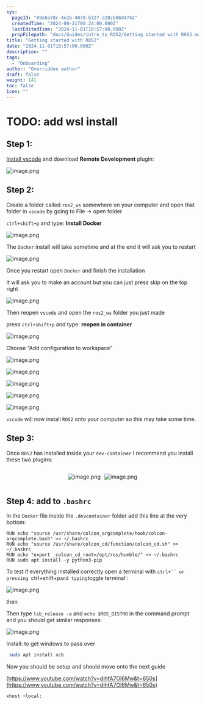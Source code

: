 ```yaml
---
sys:
  pageId: "89e0a78c-4e2b-4070-b327-d28cb0694742"
  createdTime: "2024-08-21T00:24:00.000Z"
  lastEditedTime: "2024-11-01T18:57:00.000Z"
  propFilepath: "docs/Guides/intro_to_ROS2/Getting started with ROS2.md"
title: "Getting started with ROS2"
date: "2024-11-01T18:57:00.000Z"
description: ""
tags:
  - "Onboarding"
author: "Overridden author"
draft: false
weight: 141
toc: false
icon: ""
---
```


# TODO: add wsl install

## Step 1:

[Install vscode](https://code.visualstudio.com/download) and download **Remote Development** plugin:

![image.png](https://prod-files-secure.s3.us-west-2.amazonaws.com/d518164a-d88e-44d1-a4ee-3adb3bd8bce0/efb52993-1881-4a40-b95e-6f020334f022/image.png?X-Amz-Algorithm=AWS4-HMAC-SHA256&X-Amz-Content-Sha256=UNSIGNED-PAYLOAD&X-Amz-Credential=ASIAZI2LB466ZEQEFP2V%2F20250321%2Fus-west-2%2Fs3%2Faws4_request&X-Amz-Date=20250321T160929Z&X-Amz-Expires=3600&X-Amz-Security-Token=IQoJb3JpZ2luX2VjEFAaCXVzLXdlc3QtMiJGMEQCIHv6hq9GILVjZH6CReImkc8Xgo%2BsTmiP2A7aatAP05uGAiA%2FwJ%2BiuaN%2BkCJW6wYsZh6AP%2B6bmacw95bfyl1XoBg2lCqIBAip%2F%2F%2F%2F%2F%2F%2F%2F%2F%2F8BEAAaDDYzNzQyMzE4MzgwNSIMr3Cyxw0pNllLTtl0KtwDToR4Ys9mZBacl29tNj9Aq7q2ACbYti81PMhXDVLjW2NPkM4sYcExEp%2FFW4dbtdAQXkv3D9Yt7D9QuvaH40JG461dNMAm98gWJuvtog9t%2B6XJ9DKzBa39c0uVuHEruWi2TU4NbpG4oH9dqy4mGyDWrCKF9pxTFYpgTNt5ShoZuwZG4IRN%2F4GVdPjPN1eyZcNU%2FONQplzgQ7nsfuumL%2Fi4n2lnUjEaNNx16Hu5eTcxGCAuoAi3YEpW1wL4AfPzKz4%2B792zpqlS%2B9RuNZcea7MYFY81J8uL8BnusD2Jvm0oVIDCL6%2BaCwHwAKs7fd5gh%2FUrBq4iBf%2BpBCdEvsR4Gun75QqzkPZ6EE1xwOYNO1cbtoRjLnHxh7%2B3xxZCK1Ph6xUm4dcho1CmOago51NqfLHp0npsogipFmshRAt3wOx9iUGgN%2BmiyZ5507ZQWQCTPqmEmSlmWYq0XIJNNTm6xSm8kFiGnJcKwKFHjzC7qlkZ7qymL%2FVDNhKOqLLhnwxR%2FxtrkzguvSQ7zSVHjqaBSMa9S65r2DjUnGR%2BMPfh6GQmKW9lI7o5EHqRAvFVR96F3MjF2DWM%2FiP6JPSWAILWLyX82xP6jbE0aePHucPoaCSTbFz48U7aitpth9BuHpQw%2FJr2vgY6pgHBtEOeZm6ZJ60PTaRFAtdze3om3kwTQqOgypMF%2BjXkBaEkIik5YpfTr6SfRc%2FcvmpfOzKjbPHG%2B45BmbqIv2b3p2xkx8k84YQIza3cTvNWMYzMb9kd7NRkelMN0ufSNK3ap%2Fut4eMFUgjKIoA4GUbWlCM%2FeNk2gnr7ogSCsB4SO%2B98aEtGj1JBLfQdPn1zDHSp4scp5dNUOYu%2FXqTftBG7tN00HPWl&X-Amz-Signature=b347aee053d65a330e0af0aa092cc599690ab72581e24111b77db846f06e7857&X-Amz-SignedHeaders=host&x-id=GetObject)

## Step 2:

Create a folder called `ros2_ws` somewhere on your computer and open that folder in `vscode` by going to File → open folder 

`ctrl+shift+p` and type: **Install Docker**

![image.png](https://prod-files-secure.s3.us-west-2.amazonaws.com/d518164a-d88e-44d1-a4ee-3adb3bd8bce0/2269dc0e-1cd5-47ff-bceb-c04ad9b2eab0/image.png?X-Amz-Algorithm=AWS4-HMAC-SHA256&X-Amz-Content-Sha256=UNSIGNED-PAYLOAD&X-Amz-Credential=ASIAZI2LB466ZEQEFP2V%2F20250321%2Fus-west-2%2Fs3%2Faws4_request&X-Amz-Date=20250321T160929Z&X-Amz-Expires=3600&X-Amz-Security-Token=IQoJb3JpZ2luX2VjEFAaCXVzLXdlc3QtMiJGMEQCIHv6hq9GILVjZH6CReImkc8Xgo%2BsTmiP2A7aatAP05uGAiA%2FwJ%2BiuaN%2BkCJW6wYsZh6AP%2B6bmacw95bfyl1XoBg2lCqIBAip%2F%2F%2F%2F%2F%2F%2F%2F%2F%2F8BEAAaDDYzNzQyMzE4MzgwNSIMr3Cyxw0pNllLTtl0KtwDToR4Ys9mZBacl29tNj9Aq7q2ACbYti81PMhXDVLjW2NPkM4sYcExEp%2FFW4dbtdAQXkv3D9Yt7D9QuvaH40JG461dNMAm98gWJuvtog9t%2B6XJ9DKzBa39c0uVuHEruWi2TU4NbpG4oH9dqy4mGyDWrCKF9pxTFYpgTNt5ShoZuwZG4IRN%2F4GVdPjPN1eyZcNU%2FONQplzgQ7nsfuumL%2Fi4n2lnUjEaNNx16Hu5eTcxGCAuoAi3YEpW1wL4AfPzKz4%2B792zpqlS%2B9RuNZcea7MYFY81J8uL8BnusD2Jvm0oVIDCL6%2BaCwHwAKs7fd5gh%2FUrBq4iBf%2BpBCdEvsR4Gun75QqzkPZ6EE1xwOYNO1cbtoRjLnHxh7%2B3xxZCK1Ph6xUm4dcho1CmOago51NqfLHp0npsogipFmshRAt3wOx9iUGgN%2BmiyZ5507ZQWQCTPqmEmSlmWYq0XIJNNTm6xSm8kFiGnJcKwKFHjzC7qlkZ7qymL%2FVDNhKOqLLhnwxR%2FxtrkzguvSQ7zSVHjqaBSMa9S65r2DjUnGR%2BMPfh6GQmKW9lI7o5EHqRAvFVR96F3MjF2DWM%2FiP6JPSWAILWLyX82xP6jbE0aePHucPoaCSTbFz48U7aitpth9BuHpQw%2FJr2vgY6pgHBtEOeZm6ZJ60PTaRFAtdze3om3kwTQqOgypMF%2BjXkBaEkIik5YpfTr6SfRc%2FcvmpfOzKjbPHG%2B45BmbqIv2b3p2xkx8k84YQIza3cTvNWMYzMb9kd7NRkelMN0ufSNK3ap%2Fut4eMFUgjKIoA4GUbWlCM%2FeNk2gnr7ogSCsB4SO%2B98aEtGj1JBLfQdPn1zDHSp4scp5dNUOYu%2FXqTftBG7tN00HPWl&X-Amz-Signature=b2c4ed49420ef675e8fef74873bbfbeccfc15fb898243d862b85c2192d4eb3a4&X-Amz-SignedHeaders=host&x-id=GetObject)

The `Docker` install will take sometime and at the end it will ask you to restart

![image.png](https://prod-files-secure.s3.us-west-2.amazonaws.com/d518164a-d88e-44d1-a4ee-3adb3bd8bce0/ed233f78-be33-4b1f-b89c-9c346c0e961e/image.png?X-Amz-Algorithm=AWS4-HMAC-SHA256&X-Amz-Content-Sha256=UNSIGNED-PAYLOAD&X-Amz-Credential=ASIAZI2LB466ZEQEFP2V%2F20250321%2Fus-west-2%2Fs3%2Faws4_request&X-Amz-Date=20250321T160929Z&X-Amz-Expires=3600&X-Amz-Security-Token=IQoJb3JpZ2luX2VjEFAaCXVzLXdlc3QtMiJGMEQCIHv6hq9GILVjZH6CReImkc8Xgo%2BsTmiP2A7aatAP05uGAiA%2FwJ%2BiuaN%2BkCJW6wYsZh6AP%2B6bmacw95bfyl1XoBg2lCqIBAip%2F%2F%2F%2F%2F%2F%2F%2F%2F%2F8BEAAaDDYzNzQyMzE4MzgwNSIMr3Cyxw0pNllLTtl0KtwDToR4Ys9mZBacl29tNj9Aq7q2ACbYti81PMhXDVLjW2NPkM4sYcExEp%2FFW4dbtdAQXkv3D9Yt7D9QuvaH40JG461dNMAm98gWJuvtog9t%2B6XJ9DKzBa39c0uVuHEruWi2TU4NbpG4oH9dqy4mGyDWrCKF9pxTFYpgTNt5ShoZuwZG4IRN%2F4GVdPjPN1eyZcNU%2FONQplzgQ7nsfuumL%2Fi4n2lnUjEaNNx16Hu5eTcxGCAuoAi3YEpW1wL4AfPzKz4%2B792zpqlS%2B9RuNZcea7MYFY81J8uL8BnusD2Jvm0oVIDCL6%2BaCwHwAKs7fd5gh%2FUrBq4iBf%2BpBCdEvsR4Gun75QqzkPZ6EE1xwOYNO1cbtoRjLnHxh7%2B3xxZCK1Ph6xUm4dcho1CmOago51NqfLHp0npsogipFmshRAt3wOx9iUGgN%2BmiyZ5507ZQWQCTPqmEmSlmWYq0XIJNNTm6xSm8kFiGnJcKwKFHjzC7qlkZ7qymL%2FVDNhKOqLLhnwxR%2FxtrkzguvSQ7zSVHjqaBSMa9S65r2DjUnGR%2BMPfh6GQmKW9lI7o5EHqRAvFVR96F3MjF2DWM%2FiP6JPSWAILWLyX82xP6jbE0aePHucPoaCSTbFz48U7aitpth9BuHpQw%2FJr2vgY6pgHBtEOeZm6ZJ60PTaRFAtdze3om3kwTQqOgypMF%2BjXkBaEkIik5YpfTr6SfRc%2FcvmpfOzKjbPHG%2B45BmbqIv2b3p2xkx8k84YQIza3cTvNWMYzMb9kd7NRkelMN0ufSNK3ap%2Fut4eMFUgjKIoA4GUbWlCM%2FeNk2gnr7ogSCsB4SO%2B98aEtGj1JBLfQdPn1zDHSp4scp5dNUOYu%2FXqTftBG7tN00HPWl&X-Amz-Signature=c77b692a42dd89846ec00cd8ae9f94f6f5594310f5c708884623d4d05b2f3e49&X-Amz-SignedHeaders=host&x-id=GetObject)

Once you restart open `Docker` and finish the installation

It will ask you to make an account but you can just press skip on the top right

![image.png](https://prod-files-secure.s3.us-west-2.amazonaws.com/d518164a-d88e-44d1-a4ee-3adb3bd8bce0/21010ad9-1659-4fd9-9f59-9932a09b2a3d/image.png?X-Amz-Algorithm=AWS4-HMAC-SHA256&X-Amz-Content-Sha256=UNSIGNED-PAYLOAD&X-Amz-Credential=ASIAZI2LB466ZEQEFP2V%2F20250321%2Fus-west-2%2Fs3%2Faws4_request&X-Amz-Date=20250321T160929Z&X-Amz-Expires=3600&X-Amz-Security-Token=IQoJb3JpZ2luX2VjEFAaCXVzLXdlc3QtMiJGMEQCIHv6hq9GILVjZH6CReImkc8Xgo%2BsTmiP2A7aatAP05uGAiA%2FwJ%2BiuaN%2BkCJW6wYsZh6AP%2B6bmacw95bfyl1XoBg2lCqIBAip%2F%2F%2F%2F%2F%2F%2F%2F%2F%2F8BEAAaDDYzNzQyMzE4MzgwNSIMr3Cyxw0pNllLTtl0KtwDToR4Ys9mZBacl29tNj9Aq7q2ACbYti81PMhXDVLjW2NPkM4sYcExEp%2FFW4dbtdAQXkv3D9Yt7D9QuvaH40JG461dNMAm98gWJuvtog9t%2B6XJ9DKzBa39c0uVuHEruWi2TU4NbpG4oH9dqy4mGyDWrCKF9pxTFYpgTNt5ShoZuwZG4IRN%2F4GVdPjPN1eyZcNU%2FONQplzgQ7nsfuumL%2Fi4n2lnUjEaNNx16Hu5eTcxGCAuoAi3YEpW1wL4AfPzKz4%2B792zpqlS%2B9RuNZcea7MYFY81J8uL8BnusD2Jvm0oVIDCL6%2BaCwHwAKs7fd5gh%2FUrBq4iBf%2BpBCdEvsR4Gun75QqzkPZ6EE1xwOYNO1cbtoRjLnHxh7%2B3xxZCK1Ph6xUm4dcho1CmOago51NqfLHp0npsogipFmshRAt3wOx9iUGgN%2BmiyZ5507ZQWQCTPqmEmSlmWYq0XIJNNTm6xSm8kFiGnJcKwKFHjzC7qlkZ7qymL%2FVDNhKOqLLhnwxR%2FxtrkzguvSQ7zSVHjqaBSMa9S65r2DjUnGR%2BMPfh6GQmKW9lI7o5EHqRAvFVR96F3MjF2DWM%2FiP6JPSWAILWLyX82xP6jbE0aePHucPoaCSTbFz48U7aitpth9BuHpQw%2FJr2vgY6pgHBtEOeZm6ZJ60PTaRFAtdze3om3kwTQqOgypMF%2BjXkBaEkIik5YpfTr6SfRc%2FcvmpfOzKjbPHG%2B45BmbqIv2b3p2xkx8k84YQIza3cTvNWMYzMb9kd7NRkelMN0ufSNK3ap%2Fut4eMFUgjKIoA4GUbWlCM%2FeNk2gnr7ogSCsB4SO%2B98aEtGj1JBLfQdPn1zDHSp4scp5dNUOYu%2FXqTftBG7tN00HPWl&X-Amz-Signature=fdb895f08f683d3a8462cca83ef978e420bd73a0f499eb81b9329c5bb452e313&X-Amz-SignedHeaders=host&x-id=GetObject)

Then reopen `vscode` and open the `ros2_ws` folder you just made

press `ctrl+shift+p` and type: **reopen in container**

![image.png](https://prod-files-secure.s3.us-west-2.amazonaws.com/d518164a-d88e-44d1-a4ee-3adb3bd8bce0/4e93b8c2-41ad-488c-8095-c74205196118/image.png?X-Amz-Algorithm=AWS4-HMAC-SHA256&X-Amz-Content-Sha256=UNSIGNED-PAYLOAD&X-Amz-Credential=ASIAZI2LB466ZEQEFP2V%2F20250321%2Fus-west-2%2Fs3%2Faws4_request&X-Amz-Date=20250321T160929Z&X-Amz-Expires=3600&X-Amz-Security-Token=IQoJb3JpZ2luX2VjEFAaCXVzLXdlc3QtMiJGMEQCIHv6hq9GILVjZH6CReImkc8Xgo%2BsTmiP2A7aatAP05uGAiA%2FwJ%2BiuaN%2BkCJW6wYsZh6AP%2B6bmacw95bfyl1XoBg2lCqIBAip%2F%2F%2F%2F%2F%2F%2F%2F%2F%2F8BEAAaDDYzNzQyMzE4MzgwNSIMr3Cyxw0pNllLTtl0KtwDToR4Ys9mZBacl29tNj9Aq7q2ACbYti81PMhXDVLjW2NPkM4sYcExEp%2FFW4dbtdAQXkv3D9Yt7D9QuvaH40JG461dNMAm98gWJuvtog9t%2B6XJ9DKzBa39c0uVuHEruWi2TU4NbpG4oH9dqy4mGyDWrCKF9pxTFYpgTNt5ShoZuwZG4IRN%2F4GVdPjPN1eyZcNU%2FONQplzgQ7nsfuumL%2Fi4n2lnUjEaNNx16Hu5eTcxGCAuoAi3YEpW1wL4AfPzKz4%2B792zpqlS%2B9RuNZcea7MYFY81J8uL8BnusD2Jvm0oVIDCL6%2BaCwHwAKs7fd5gh%2FUrBq4iBf%2BpBCdEvsR4Gun75QqzkPZ6EE1xwOYNO1cbtoRjLnHxh7%2B3xxZCK1Ph6xUm4dcho1CmOago51NqfLHp0npsogipFmshRAt3wOx9iUGgN%2BmiyZ5507ZQWQCTPqmEmSlmWYq0XIJNNTm6xSm8kFiGnJcKwKFHjzC7qlkZ7qymL%2FVDNhKOqLLhnwxR%2FxtrkzguvSQ7zSVHjqaBSMa9S65r2DjUnGR%2BMPfh6GQmKW9lI7o5EHqRAvFVR96F3MjF2DWM%2FiP6JPSWAILWLyX82xP6jbE0aePHucPoaCSTbFz48U7aitpth9BuHpQw%2FJr2vgY6pgHBtEOeZm6ZJ60PTaRFAtdze3om3kwTQqOgypMF%2BjXkBaEkIik5YpfTr6SfRc%2FcvmpfOzKjbPHG%2B45BmbqIv2b3p2xkx8k84YQIza3cTvNWMYzMb9kd7NRkelMN0ufSNK3ap%2Fut4eMFUgjKIoA4GUbWlCM%2FeNk2gnr7ogSCsB4SO%2B98aEtGj1JBLfQdPn1zDHSp4scp5dNUOYu%2FXqTftBG7tN00HPWl&X-Amz-Signature=39e0bd2ba13084e18904883dd54a4755e5cd3795e85acab31512c90355c5868e&X-Amz-SignedHeaders=host&x-id=GetObject)

Choose “Add configuration to workspace”

![image.png](https://prod-files-secure.s3.us-west-2.amazonaws.com/d518164a-d88e-44d1-a4ee-3adb3bd8bce0/9560b282-5060-4989-ba37-97e7b2c22476/image.png?X-Amz-Algorithm=AWS4-HMAC-SHA256&X-Amz-Content-Sha256=UNSIGNED-PAYLOAD&X-Amz-Credential=ASIAZI2LB466ZEQEFP2V%2F20250321%2Fus-west-2%2Fs3%2Faws4_request&X-Amz-Date=20250321T160929Z&X-Amz-Expires=3600&X-Amz-Security-Token=IQoJb3JpZ2luX2VjEFAaCXVzLXdlc3QtMiJGMEQCIHv6hq9GILVjZH6CReImkc8Xgo%2BsTmiP2A7aatAP05uGAiA%2FwJ%2BiuaN%2BkCJW6wYsZh6AP%2B6bmacw95bfyl1XoBg2lCqIBAip%2F%2F%2F%2F%2F%2F%2F%2F%2F%2F8BEAAaDDYzNzQyMzE4MzgwNSIMr3Cyxw0pNllLTtl0KtwDToR4Ys9mZBacl29tNj9Aq7q2ACbYti81PMhXDVLjW2NPkM4sYcExEp%2FFW4dbtdAQXkv3D9Yt7D9QuvaH40JG461dNMAm98gWJuvtog9t%2B6XJ9DKzBa39c0uVuHEruWi2TU4NbpG4oH9dqy4mGyDWrCKF9pxTFYpgTNt5ShoZuwZG4IRN%2F4GVdPjPN1eyZcNU%2FONQplzgQ7nsfuumL%2Fi4n2lnUjEaNNx16Hu5eTcxGCAuoAi3YEpW1wL4AfPzKz4%2B792zpqlS%2B9RuNZcea7MYFY81J8uL8BnusD2Jvm0oVIDCL6%2BaCwHwAKs7fd5gh%2FUrBq4iBf%2BpBCdEvsR4Gun75QqzkPZ6EE1xwOYNO1cbtoRjLnHxh7%2B3xxZCK1Ph6xUm4dcho1CmOago51NqfLHp0npsogipFmshRAt3wOx9iUGgN%2BmiyZ5507ZQWQCTPqmEmSlmWYq0XIJNNTm6xSm8kFiGnJcKwKFHjzC7qlkZ7qymL%2FVDNhKOqLLhnwxR%2FxtrkzguvSQ7zSVHjqaBSMa9S65r2DjUnGR%2BMPfh6GQmKW9lI7o5EHqRAvFVR96F3MjF2DWM%2FiP6JPSWAILWLyX82xP6jbE0aePHucPoaCSTbFz48U7aitpth9BuHpQw%2FJr2vgY6pgHBtEOeZm6ZJ60PTaRFAtdze3om3kwTQqOgypMF%2BjXkBaEkIik5YpfTr6SfRc%2FcvmpfOzKjbPHG%2B45BmbqIv2b3p2xkx8k84YQIza3cTvNWMYzMb9kd7NRkelMN0ufSNK3ap%2Fut4eMFUgjKIoA4GUbWlCM%2FeNk2gnr7ogSCsB4SO%2B98aEtGj1JBLfQdPn1zDHSp4scp5dNUOYu%2FXqTftBG7tN00HPWl&X-Amz-Signature=4fff9fc76af99c339e236c1e51bbd620443a5a5e15092db2e26df62daf87aad0&X-Amz-SignedHeaders=host&x-id=GetObject)

![image.png](https://prod-files-secure.s3.us-west-2.amazonaws.com/d518164a-d88e-44d1-a4ee-3adb3bd8bce0/2ee63f81-886b-48e8-a553-dc6e5eac99e4/image.png?X-Amz-Algorithm=AWS4-HMAC-SHA256&X-Amz-Content-Sha256=UNSIGNED-PAYLOAD&X-Amz-Credential=ASIAZI2LB466ZEQEFP2V%2F20250321%2Fus-west-2%2Fs3%2Faws4_request&X-Amz-Date=20250321T160929Z&X-Amz-Expires=3600&X-Amz-Security-Token=IQoJb3JpZ2luX2VjEFAaCXVzLXdlc3QtMiJGMEQCIHv6hq9GILVjZH6CReImkc8Xgo%2BsTmiP2A7aatAP05uGAiA%2FwJ%2BiuaN%2BkCJW6wYsZh6AP%2B6bmacw95bfyl1XoBg2lCqIBAip%2F%2F%2F%2F%2F%2F%2F%2F%2F%2F8BEAAaDDYzNzQyMzE4MzgwNSIMr3Cyxw0pNllLTtl0KtwDToR4Ys9mZBacl29tNj9Aq7q2ACbYti81PMhXDVLjW2NPkM4sYcExEp%2FFW4dbtdAQXkv3D9Yt7D9QuvaH40JG461dNMAm98gWJuvtog9t%2B6XJ9DKzBa39c0uVuHEruWi2TU4NbpG4oH9dqy4mGyDWrCKF9pxTFYpgTNt5ShoZuwZG4IRN%2F4GVdPjPN1eyZcNU%2FONQplzgQ7nsfuumL%2Fi4n2lnUjEaNNx16Hu5eTcxGCAuoAi3YEpW1wL4AfPzKz4%2B792zpqlS%2B9RuNZcea7MYFY81J8uL8BnusD2Jvm0oVIDCL6%2BaCwHwAKs7fd5gh%2FUrBq4iBf%2BpBCdEvsR4Gun75QqzkPZ6EE1xwOYNO1cbtoRjLnHxh7%2B3xxZCK1Ph6xUm4dcho1CmOago51NqfLHp0npsogipFmshRAt3wOx9iUGgN%2BmiyZ5507ZQWQCTPqmEmSlmWYq0XIJNNTm6xSm8kFiGnJcKwKFHjzC7qlkZ7qymL%2FVDNhKOqLLhnwxR%2FxtrkzguvSQ7zSVHjqaBSMa9S65r2DjUnGR%2BMPfh6GQmKW9lI7o5EHqRAvFVR96F3MjF2DWM%2FiP6JPSWAILWLyX82xP6jbE0aePHucPoaCSTbFz48U7aitpth9BuHpQw%2FJr2vgY6pgHBtEOeZm6ZJ60PTaRFAtdze3om3kwTQqOgypMF%2BjXkBaEkIik5YpfTr6SfRc%2FcvmpfOzKjbPHG%2B45BmbqIv2b3p2xkx8k84YQIza3cTvNWMYzMb9kd7NRkelMN0ufSNK3ap%2Fut4eMFUgjKIoA4GUbWlCM%2FeNk2gnr7ogSCsB4SO%2B98aEtGj1JBLfQdPn1zDHSp4scp5dNUOYu%2FXqTftBG7tN00HPWl&X-Amz-Signature=05e374bb9a0f49e10b0dd847d6d18c2f401cacf15d5bbdb4d5adfef69530905c&X-Amz-SignedHeaders=host&x-id=GetObject)

![image.png](https://prod-files-secure.s3.us-west-2.amazonaws.com/d518164a-d88e-44d1-a4ee-3adb3bd8bce0/ae1580b2-b048-407e-aed9-b584224a7a04/image.png?X-Amz-Algorithm=AWS4-HMAC-SHA256&X-Amz-Content-Sha256=UNSIGNED-PAYLOAD&X-Amz-Credential=ASIAZI2LB466ZEQEFP2V%2F20250321%2Fus-west-2%2Fs3%2Faws4_request&X-Amz-Date=20250321T160929Z&X-Amz-Expires=3600&X-Amz-Security-Token=IQoJb3JpZ2luX2VjEFAaCXVzLXdlc3QtMiJGMEQCIHv6hq9GILVjZH6CReImkc8Xgo%2BsTmiP2A7aatAP05uGAiA%2FwJ%2BiuaN%2BkCJW6wYsZh6AP%2B6bmacw95bfyl1XoBg2lCqIBAip%2F%2F%2F%2F%2F%2F%2F%2F%2F%2F8BEAAaDDYzNzQyMzE4MzgwNSIMr3Cyxw0pNllLTtl0KtwDToR4Ys9mZBacl29tNj9Aq7q2ACbYti81PMhXDVLjW2NPkM4sYcExEp%2FFW4dbtdAQXkv3D9Yt7D9QuvaH40JG461dNMAm98gWJuvtog9t%2B6XJ9DKzBa39c0uVuHEruWi2TU4NbpG4oH9dqy4mGyDWrCKF9pxTFYpgTNt5ShoZuwZG4IRN%2F4GVdPjPN1eyZcNU%2FONQplzgQ7nsfuumL%2Fi4n2lnUjEaNNx16Hu5eTcxGCAuoAi3YEpW1wL4AfPzKz4%2B792zpqlS%2B9RuNZcea7MYFY81J8uL8BnusD2Jvm0oVIDCL6%2BaCwHwAKs7fd5gh%2FUrBq4iBf%2BpBCdEvsR4Gun75QqzkPZ6EE1xwOYNO1cbtoRjLnHxh7%2B3xxZCK1Ph6xUm4dcho1CmOago51NqfLHp0npsogipFmshRAt3wOx9iUGgN%2BmiyZ5507ZQWQCTPqmEmSlmWYq0XIJNNTm6xSm8kFiGnJcKwKFHjzC7qlkZ7qymL%2FVDNhKOqLLhnwxR%2FxtrkzguvSQ7zSVHjqaBSMa9S65r2DjUnGR%2BMPfh6GQmKW9lI7o5EHqRAvFVR96F3MjF2DWM%2FiP6JPSWAILWLyX82xP6jbE0aePHucPoaCSTbFz48U7aitpth9BuHpQw%2FJr2vgY6pgHBtEOeZm6ZJ60PTaRFAtdze3om3kwTQqOgypMF%2BjXkBaEkIik5YpfTr6SfRc%2FcvmpfOzKjbPHG%2B45BmbqIv2b3p2xkx8k84YQIza3cTvNWMYzMb9kd7NRkelMN0ufSNK3ap%2Fut4eMFUgjKIoA4GUbWlCM%2FeNk2gnr7ogSCsB4SO%2B98aEtGj1JBLfQdPn1zDHSp4scp5dNUOYu%2FXqTftBG7tN00HPWl&X-Amz-Signature=8ee2ce7a04786ab7668f16988f62a140a44435064189b3308d7f70bd43ae6314&X-Amz-SignedHeaders=host&x-id=GetObject)

![image.png](https://prod-files-secure.s3.us-west-2.amazonaws.com/d518164a-d88e-44d1-a4ee-3adb3bd8bce0/53255b28-f75e-430f-b9e3-c0ac8577e42b/image.png?X-Amz-Algorithm=AWS4-HMAC-SHA256&X-Amz-Content-Sha256=UNSIGNED-PAYLOAD&X-Amz-Credential=ASIAZI2LB466ZEQEFP2V%2F20250321%2Fus-west-2%2Fs3%2Faws4_request&X-Amz-Date=20250321T160929Z&X-Amz-Expires=3600&X-Amz-Security-Token=IQoJb3JpZ2luX2VjEFAaCXVzLXdlc3QtMiJGMEQCIHv6hq9GILVjZH6CReImkc8Xgo%2BsTmiP2A7aatAP05uGAiA%2FwJ%2BiuaN%2BkCJW6wYsZh6AP%2B6bmacw95bfyl1XoBg2lCqIBAip%2F%2F%2F%2F%2F%2F%2F%2F%2F%2F8BEAAaDDYzNzQyMzE4MzgwNSIMr3Cyxw0pNllLTtl0KtwDToR4Ys9mZBacl29tNj9Aq7q2ACbYti81PMhXDVLjW2NPkM4sYcExEp%2FFW4dbtdAQXkv3D9Yt7D9QuvaH40JG461dNMAm98gWJuvtog9t%2B6XJ9DKzBa39c0uVuHEruWi2TU4NbpG4oH9dqy4mGyDWrCKF9pxTFYpgTNt5ShoZuwZG4IRN%2F4GVdPjPN1eyZcNU%2FONQplzgQ7nsfuumL%2Fi4n2lnUjEaNNx16Hu5eTcxGCAuoAi3YEpW1wL4AfPzKz4%2B792zpqlS%2B9RuNZcea7MYFY81J8uL8BnusD2Jvm0oVIDCL6%2BaCwHwAKs7fd5gh%2FUrBq4iBf%2BpBCdEvsR4Gun75QqzkPZ6EE1xwOYNO1cbtoRjLnHxh7%2B3xxZCK1Ph6xUm4dcho1CmOago51NqfLHp0npsogipFmshRAt3wOx9iUGgN%2BmiyZ5507ZQWQCTPqmEmSlmWYq0XIJNNTm6xSm8kFiGnJcKwKFHjzC7qlkZ7qymL%2FVDNhKOqLLhnwxR%2FxtrkzguvSQ7zSVHjqaBSMa9S65r2DjUnGR%2BMPfh6GQmKW9lI7o5EHqRAvFVR96F3MjF2DWM%2FiP6JPSWAILWLyX82xP6jbE0aePHucPoaCSTbFz48U7aitpth9BuHpQw%2FJr2vgY6pgHBtEOeZm6ZJ60PTaRFAtdze3om3kwTQqOgypMF%2BjXkBaEkIik5YpfTr6SfRc%2FcvmpfOzKjbPHG%2B45BmbqIv2b3p2xkx8k84YQIza3cTvNWMYzMb9kd7NRkelMN0ufSNK3ap%2Fut4eMFUgjKIoA4GUbWlCM%2FeNk2gnr7ogSCsB4SO%2B98aEtGj1JBLfQdPn1zDHSp4scp5dNUOYu%2FXqTftBG7tN00HPWl&X-Amz-Signature=81aef81595b5ec739ea45a06c6d93f31cccdc319e8bb271f157fd01f4f5d118a&X-Amz-SignedHeaders=host&x-id=GetObject)

![image.png](https://prod-files-secure.s3.us-west-2.amazonaws.com/d518164a-d88e-44d1-a4ee-3adb3bd8bce0/7c562767-5af9-4ffb-97d1-327bcdf4ee00/image.png?X-Amz-Algorithm=AWS4-HMAC-SHA256&X-Amz-Content-Sha256=UNSIGNED-PAYLOAD&X-Amz-Credential=ASIAZI2LB466ZEQEFP2V%2F20250321%2Fus-west-2%2Fs3%2Faws4_request&X-Amz-Date=20250321T160929Z&X-Amz-Expires=3600&X-Amz-Security-Token=IQoJb3JpZ2luX2VjEFAaCXVzLXdlc3QtMiJGMEQCIHv6hq9GILVjZH6CReImkc8Xgo%2BsTmiP2A7aatAP05uGAiA%2FwJ%2BiuaN%2BkCJW6wYsZh6AP%2B6bmacw95bfyl1XoBg2lCqIBAip%2F%2F%2F%2F%2F%2F%2F%2F%2F%2F8BEAAaDDYzNzQyMzE4MzgwNSIMr3Cyxw0pNllLTtl0KtwDToR4Ys9mZBacl29tNj9Aq7q2ACbYti81PMhXDVLjW2NPkM4sYcExEp%2FFW4dbtdAQXkv3D9Yt7D9QuvaH40JG461dNMAm98gWJuvtog9t%2B6XJ9DKzBa39c0uVuHEruWi2TU4NbpG4oH9dqy4mGyDWrCKF9pxTFYpgTNt5ShoZuwZG4IRN%2F4GVdPjPN1eyZcNU%2FONQplzgQ7nsfuumL%2Fi4n2lnUjEaNNx16Hu5eTcxGCAuoAi3YEpW1wL4AfPzKz4%2B792zpqlS%2B9RuNZcea7MYFY81J8uL8BnusD2Jvm0oVIDCL6%2BaCwHwAKs7fd5gh%2FUrBq4iBf%2BpBCdEvsR4Gun75QqzkPZ6EE1xwOYNO1cbtoRjLnHxh7%2B3xxZCK1Ph6xUm4dcho1CmOago51NqfLHp0npsogipFmshRAt3wOx9iUGgN%2BmiyZ5507ZQWQCTPqmEmSlmWYq0XIJNNTm6xSm8kFiGnJcKwKFHjzC7qlkZ7qymL%2FVDNhKOqLLhnwxR%2FxtrkzguvSQ7zSVHjqaBSMa9S65r2DjUnGR%2BMPfh6GQmKW9lI7o5EHqRAvFVR96F3MjF2DWM%2FiP6JPSWAILWLyX82xP6jbE0aePHucPoaCSTbFz48U7aitpth9BuHpQw%2FJr2vgY6pgHBtEOeZm6ZJ60PTaRFAtdze3om3kwTQqOgypMF%2BjXkBaEkIik5YpfTr6SfRc%2FcvmpfOzKjbPHG%2B45BmbqIv2b3p2xkx8k84YQIza3cTvNWMYzMb9kd7NRkelMN0ufSNK3ap%2Fut4eMFUgjKIoA4GUbWlCM%2FeNk2gnr7ogSCsB4SO%2B98aEtGj1JBLfQdPn1zDHSp4scp5dNUOYu%2FXqTftBG7tN00HPWl&X-Amz-Signature=6b6b1893e9f9188eec3d10ab38dbe1df8d1dc3ce51e94cd88e23d75ba8898d7a&X-Amz-SignedHeaders=host&x-id=GetObject)

`vscode` will now install `ROS2` onto your computer so this may take some time.

## Step 3:

Once `ROS2` has installed inside your `dev-container` I recommend you install these two plugins:

<div style="display: flex;flex-direction: row; column-gap:10px; max-width: 630px;justify-content: center;">
<div>

![image.png](https://prod-files-secure.s3.us-west-2.amazonaws.com/d518164a-d88e-44d1-a4ee-3adb3bd8bce0/3fc3d550-5a54-4ba1-ba6b-faa01cdb7369/image.png?X-Amz-Algorithm=AWS4-HMAC-SHA256&X-Amz-Content-Sha256=UNSIGNED-PAYLOAD&X-Amz-Credential=ASIAZI2LB46627EAUXHN%2F20250321%2Fus-west-2%2Fs3%2Faws4_request&X-Amz-Date=20250321T160931Z&X-Amz-Expires=3600&X-Amz-Security-Token=IQoJb3JpZ2luX2VjEFAaCXVzLXdlc3QtMiJIMEYCIQCG6j4Hg2akuP%2FXNzMMb0XHEFyM3wI01aYSNv%2BPQKJ5cgIhAM97q7cAKwJzIt2lheOzNec%2FE8GEJCuqKE3rBIQXJnlvKogECKn%2F%2F%2F%2F%2F%2F%2F%2F%2F%2FwEQABoMNjM3NDIzMTgzODA1IgxZJeUBhCZwTUDhBzgq3ANry%2BRZlHtaALzR%2Ffi7xQQsFHVoUP7%2BwIKurSnCg87%2B7MSmgldOA9JrmguYugn%2F5mYHu1sbBY%2Bed%2BwwUC5PghzY6faiaz4Bj8k79nyiTcBnA01HSjAfKfTSPoenr%2FI0Ei7w%2BdwQyK6HEhX8wVslOn5Ldvk0GQXvJ%2Fj0KREFTq42sNZ5ZwYSJU%2FtDkjdiT4u6Wc6RUHDZc3ZifM3p6Tff%2F2isRPqeFJTH7OR7puC22570PoEfxMZNksRaZUMQQZvdHEmwpdRehBlGhH8zXIQBlep24KxyZJM8Qh7VCmvI%2F3M%2FA%2BwLGhv81YMKAhTt251RcYx%2B94Y1bWEDJg4O0SFD08l2A7Qjb6F1AwVji1jRr0ecFWWbGRRUSYAjwelk3jfMXHfEgsl7nd0aNYYIqYWkIh3OIxKZMl%2BBpmTFArMBNGp49ntc8jENG5x4JG0Cqo0SMLGEZC5r132eXOcVnZq0Bitcqct9JK8%2BMdU5TdNTVDDp20vmGUF3owaJzg3bJKA3OmnGNYk9ljj3vLxRVC0%2FIuo3sqgI3hgZi8BFd%2BM3CRkr383bB2ZXS7gRMxbU94VIP8L63RYfjCVgeDHKCMEm4y2UBjJov1Cfbs8VW39XyZRO2B32hpulYnZTB0DajCVnPa%2BBjqkAcyAJgxDjzmE7oOrRvDNbChqsYlmf9G1EaPQyeOMj0dzfxMrEAhPaJc%2Fk%2FuT7UEcVI5K40Srv%2BvbALLZTzWbGV9n4cKtK2rhvbNVF4kjWPGy1DslbnjTfvKzH1Ng5b%2FwHO2eckStqhKUfnfDbJmmPM1WMuYST4bLCsViUjEYfp2L0Zh6M42hH7hDJVyGc3FAn7KkMTmS2HW8qqvz7oTMh%2BP99ToY&X-Amz-Signature=0e0cba7f78307f4d3e988b594fe3a1d8a7078c03946a873c008546ceb558e2a5&X-Amz-SignedHeaders=host&x-id=GetObject)

</div>
<div>

![image.png](https://prod-files-secure.s3.us-west-2.amazonaws.com/d518164a-d88e-44d1-a4ee-3adb3bd8bce0/d994cc66-13c2-4093-a5a3-f84cf4601a82/image.png?X-Amz-Algorithm=AWS4-HMAC-SHA256&X-Amz-Content-Sha256=UNSIGNED-PAYLOAD&X-Amz-Credential=ASIAZI2LB466TZMAVNZY%2F20250321%2Fus-west-2%2Fs3%2Faws4_request&X-Amz-Date=20250321T160932Z&X-Amz-Expires=3600&X-Amz-Security-Token=IQoJb3JpZ2luX2VjEFAaCXVzLXdlc3QtMiJGMEQCIDZ01jVcFfyICigC65t6LOA6y6zicOa%2FUQz%2FJ%2BbLz47%2FAiAwBTdR2oeZY6WgZ5u5XDvggIkspYWP55Ng5KheQ%2FndgiqIBAip%2F%2F%2F%2F%2F%2F%2F%2F%2F%2F8BEAAaDDYzNzQyMzE4MzgwNSIMqecc1K31P88mA9SfKtwDuKCDDP%2FJ7w41IRuiztYjGZVJJKlAKa2FzXR6rtOeGPkXdyPor9T6ThwN4gYLWC%2BCRrh3iaHLzTeyXlzW5oT2fmnzhUA2PbE3ccEN69AvozrheEgnH%2Fz%2FdmMrcS2rJzuO6f%2BMAuUk462B%2BeiU9BWYAg1PWVHr%2BV4udz20D1etPEQMsvSMJMSATV29bBh0SC0YfpOrjKkNj38QKS%2B8Qs%2BcNgMjwVqpVtkd7WmnYh7u1oiYQwFk9yvexHNFk9H5qjEW80%2Fs94ETv70SamGWXjIN2vSKbb1xc7LBAlUcQGAB%2BxqXCO4H8FowZ8WAUtSVjfyMiTR8DomfhrVvCNujEFm3vsbQmEzZMOfhlCD1vDgALfARuvLzeX%2BDJUruxkw2NFj0LH9cCas1%2FFZYQhygmsSXN0mOKHi49r9t6ikXfQEBZYsBvvCx9LrJ91xIVZnM5h4yQFhwkrAuDQLJQz60odQ%2BF%2BRZ7YYdg65S23hBTaPEajW4kBgdWFxC6qGZOYxPZHS2YxHmZSM9cGen5RmQEVfzoT0y1wdMbZRH0s4uKgwcfxXIfToTMfHp3MkadxOPb%2BDqDMAWPBURDh4a%2FDBwna1cvKxCsiwMmqQYIGefAl4E8wzykL4V6Pf6lvbx%2FjUwl5v2vgY6pgHwF4Lx3rNDsqzBz9f%2F67euiTC7prD6J9JQAaKYzP7mT2CWwigP6X%2FVtT31WPhGQVWcor22pp5OTR5UrC1GiSWhszZhRK0fCX5Ae%2Bh43og0oo6Ek2EQr6lQDLfYbsTKLTJZk%2BnDwFgItmupvX0V048QQzLPTI50OcAoEl%2F3TVobNHlJ%2F5b6b35iC2%2FBBmYfQymVdW5jY9E8PWgTm77xQjylEn24Sybm&X-Amz-Signature=a34b41a317a450ff468c54a26bc48c0c3cf6054ab6a61198909941110b93d6f6&X-Amz-SignedHeaders=host&x-id=GetObject)

</div>
</div>

## Step 4: add to `.bashrc`

In the `Docker` file inside the `.devcontainer` folder add this line at the very bottom: 

```docker
RUN echo "source /usr/share/colcon_argcomplete/hook/colcon-argcomplete.bash" >> ~/.bashrc
RUN echo "source /usr/share/colcon_cd/function/colcon_cd.sh" >> ~/.bashrc
RUN echo "export _colcon_cd_root=/opt/ros/humble/" >> ~/.bashrc
RUN sudo apt install -y python3-pip 
```

To test if everything installed correctly open a terminal with `ctrl+`` or pressing `ctrl+shift+p` and typing `toggle terminal`:

![image.png](https://prod-files-secure.s3.us-west-2.amazonaws.com/d518164a-d88e-44d1-a4ee-3adb3bd8bce0/6a4943d8-b04e-4c02-9a58-775f3384d1a5/image.png?X-Amz-Algorithm=AWS4-HMAC-SHA256&X-Amz-Content-Sha256=UNSIGNED-PAYLOAD&X-Amz-Credential=ASIAZI2LB466ZEQEFP2V%2F20250321%2Fus-west-2%2Fs3%2Faws4_request&X-Amz-Date=20250321T160929Z&X-Amz-Expires=3600&X-Amz-Security-Token=IQoJb3JpZ2luX2VjEFAaCXVzLXdlc3QtMiJGMEQCIHv6hq9GILVjZH6CReImkc8Xgo%2BsTmiP2A7aatAP05uGAiA%2FwJ%2BiuaN%2BkCJW6wYsZh6AP%2B6bmacw95bfyl1XoBg2lCqIBAip%2F%2F%2F%2F%2F%2F%2F%2F%2F%2F8BEAAaDDYzNzQyMzE4MzgwNSIMr3Cyxw0pNllLTtl0KtwDToR4Ys9mZBacl29tNj9Aq7q2ACbYti81PMhXDVLjW2NPkM4sYcExEp%2FFW4dbtdAQXkv3D9Yt7D9QuvaH40JG461dNMAm98gWJuvtog9t%2B6XJ9DKzBa39c0uVuHEruWi2TU4NbpG4oH9dqy4mGyDWrCKF9pxTFYpgTNt5ShoZuwZG4IRN%2F4GVdPjPN1eyZcNU%2FONQplzgQ7nsfuumL%2Fi4n2lnUjEaNNx16Hu5eTcxGCAuoAi3YEpW1wL4AfPzKz4%2B792zpqlS%2B9RuNZcea7MYFY81J8uL8BnusD2Jvm0oVIDCL6%2BaCwHwAKs7fd5gh%2FUrBq4iBf%2BpBCdEvsR4Gun75QqzkPZ6EE1xwOYNO1cbtoRjLnHxh7%2B3xxZCK1Ph6xUm4dcho1CmOago51NqfLHp0npsogipFmshRAt3wOx9iUGgN%2BmiyZ5507ZQWQCTPqmEmSlmWYq0XIJNNTm6xSm8kFiGnJcKwKFHjzC7qlkZ7qymL%2FVDNhKOqLLhnwxR%2FxtrkzguvSQ7zSVHjqaBSMa9S65r2DjUnGR%2BMPfh6GQmKW9lI7o5EHqRAvFVR96F3MjF2DWM%2FiP6JPSWAILWLyX82xP6jbE0aePHucPoaCSTbFz48U7aitpth9BuHpQw%2FJr2vgY6pgHBtEOeZm6ZJ60PTaRFAtdze3om3kwTQqOgypMF%2BjXkBaEkIik5YpfTr6SfRc%2FcvmpfOzKjbPHG%2B45BmbqIv2b3p2xkx8k84YQIza3cTvNWMYzMb9kd7NRkelMN0ufSNK3ap%2Fut4eMFUgjKIoA4GUbWlCM%2FeNk2gnr7ogSCsB4SO%2B98aEtGj1JBLfQdPn1zDHSp4scp5dNUOYu%2FXqTftBG7tN00HPWl&X-Amz-Signature=0c4ca6e29c41ac035cde6c655c0809db06f358c0bca3247c2dd8384e08406d90&X-Amz-SignedHeaders=host&x-id=GetObject)

then 

Then type `lsb_release -a` and `echo $ROS_DISTRO` in the command prompt and you should get similar responses:

![image.png](https://prod-files-secure.s3.us-west-2.amazonaws.com/d518164a-d88e-44d1-a4ee-3adb3bd8bce0/3e635dec-a805-4e85-8b9e-d000e5b71a4e/image.png?X-Amz-Algorithm=AWS4-HMAC-SHA256&X-Amz-Content-Sha256=UNSIGNED-PAYLOAD&X-Amz-Credential=ASIAZI2LB466ZEQEFP2V%2F20250321%2Fus-west-2%2Fs3%2Faws4_request&X-Amz-Date=20250321T160929Z&X-Amz-Expires=3600&X-Amz-Security-Token=IQoJb3JpZ2luX2VjEFAaCXVzLXdlc3QtMiJGMEQCIHv6hq9GILVjZH6CReImkc8Xgo%2BsTmiP2A7aatAP05uGAiA%2FwJ%2BiuaN%2BkCJW6wYsZh6AP%2B6bmacw95bfyl1XoBg2lCqIBAip%2F%2F%2F%2F%2F%2F%2F%2F%2F%2F8BEAAaDDYzNzQyMzE4MzgwNSIMr3Cyxw0pNllLTtl0KtwDToR4Ys9mZBacl29tNj9Aq7q2ACbYti81PMhXDVLjW2NPkM4sYcExEp%2FFW4dbtdAQXkv3D9Yt7D9QuvaH40JG461dNMAm98gWJuvtog9t%2B6XJ9DKzBa39c0uVuHEruWi2TU4NbpG4oH9dqy4mGyDWrCKF9pxTFYpgTNt5ShoZuwZG4IRN%2F4GVdPjPN1eyZcNU%2FONQplzgQ7nsfuumL%2Fi4n2lnUjEaNNx16Hu5eTcxGCAuoAi3YEpW1wL4AfPzKz4%2B792zpqlS%2B9RuNZcea7MYFY81J8uL8BnusD2Jvm0oVIDCL6%2BaCwHwAKs7fd5gh%2FUrBq4iBf%2BpBCdEvsR4Gun75QqzkPZ6EE1xwOYNO1cbtoRjLnHxh7%2B3xxZCK1Ph6xUm4dcho1CmOago51NqfLHp0npsogipFmshRAt3wOx9iUGgN%2BmiyZ5507ZQWQCTPqmEmSlmWYq0XIJNNTm6xSm8kFiGnJcKwKFHjzC7qlkZ7qymL%2FVDNhKOqLLhnwxR%2FxtrkzguvSQ7zSVHjqaBSMa9S65r2DjUnGR%2BMPfh6GQmKW9lI7o5EHqRAvFVR96F3MjF2DWM%2FiP6JPSWAILWLyX82xP6jbE0aePHucPoaCSTbFz48U7aitpth9BuHpQw%2FJr2vgY6pgHBtEOeZm6ZJ60PTaRFAtdze3om3kwTQqOgypMF%2BjXkBaEkIik5YpfTr6SfRc%2FcvmpfOzKjbPHG%2B45BmbqIv2b3p2xkx8k84YQIza3cTvNWMYzMb9kd7NRkelMN0ufSNK3ap%2Fut4eMFUgjKIoA4GUbWlCM%2FeNk2gnr7ogSCsB4SO%2B98aEtGj1JBLfQdPn1zDHSp4scp5dNUOYu%2FXqTftBG7tN00HPWl&X-Amz-Signature=3895ec99cb5a618348bf251204a9d0d17094961ffbace685d1926b3f20116b75&X-Amz-SignedHeaders=host&x-id=GetObject)

Install:  to get windows to pass over

```bash
 sudo apt install xcb
```

Now you should be setup and should move onto the next guide 

[https://www.youtube.com/watch?v=dihfA7Ol6Mw&t=650s](https://www.youtube.com/watch?v=dihfA7Ol6Mw&t=650s)

```python
xhost +local:
```
